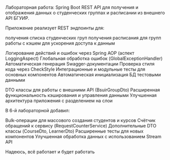Лабораторная работа: Spring Boot REST API для получения и отображения данных о студенческих группах и расписании из внешнего API БГУИР.

Приложение реализует REST эндпоинты для:

получения списка студенческих груп
получения расписания для групп
работы с кэшем для ускорения доступа к данным


Логирование действий и ошибок через Spring AOP (аспект LoggingAspect)
Глобальная обработка ошибок (GlobalExceptionHandler)
Автоматическая генерация Swagger-документации
Проверка стиля кода через CheckStyle
Интеграционные и модульные тесты для основных компонентов
Автоматическая инициализация БД тестовыми данными

DTO классы для работы с внешними API (BsuirGroupDto)
Расширенная функциональность кэширования и управления данными
Улучшенная архитектура приложения с разделением на слои

В 6-й лабораторной добавил:

Bulk-операции для массового создания студентов и курсов
Счётчик обращений к сервису (RequestCounterService)
Дополнительные DTO классы (CourseDto, LearnerDto)
Расширенные тесты для новых компонентов
Улучшенная обработка данных с использованием Stream API

Надеюсь, всё работает и будет работать